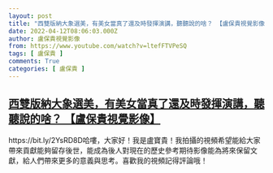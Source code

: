 ```yaml
---
layout: post
title: "西雙版納大象選美，有美女當真了還及時發揮演講，聽聽說的啥？ 【盧保貴視覺影像】"
date: 2022-04-12T08:06:03.000Z
author: 盧保貴視覺影像
from: https://www.youtube.com/watch?v=ltefFTVPeSQ
tags: [ 盧保貴 ]
comments: True
categories: [ 盧保貴 ]
---
```

<!--1649750763000-->
[西雙版納大象選美，有美女當真了還及時發揮演講，聽聽說的啥？ 【盧保貴視覺影像】](https://www.youtube.com/watch?v=ltefFTVPeSQ)
------

<div>
https://bit.ly/2YsRD8D哈嘍，大家好！我是盧寶貴！我拍攝的視頻希望能給大家帶來貢獻能夠留存後世，能成為後人對現在的歷史參考期待影像能為將來保留文獻，給人們帶來更多的意義與思考。喜歡我的視頻記得評論哦！
</div>

